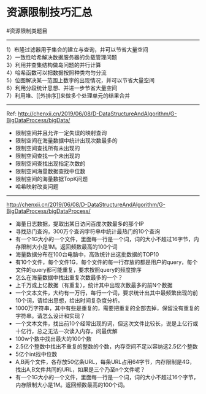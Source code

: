 # 资源限制技巧汇总


#资源限制类题目

---

1）布隆过滤器用于集合的建立与查询，并可以节省大量空间  
2）一致性哈希解决数据服务器的负载管理问题  
3）利用并查集结构做岛问题的并行计算    
4）哈希函数可以把数据按照种类均匀分流  
5）位图解决某一范围上数字的出现情况，并可以节省大量空间  
6）利用分段统计思想、并进一步节省大量空间  
7）利用堆、[[外排序]]来做多个处理单元的结果合并  

---

Ref:
http://chenxii.cn/2019/06/08/D-DataStructureAndAlgorithm/G-BigDataProcess/bigData/

- 限制空间并且允许一定失误的映射查询
- 限制空间在海量数据中统计出现次数最多的
- 限制空间查找所有未出现的
- 限制空间查找一个未出现的
- 限制空间查找出现指定次数的
- 限制空间海量数据查找中位数
- 限制空间的海量数据TopK问题
- 哈希映射改变问题

---
http://chenxii.cn/2019/06/08/D-DataStructureAndAlgorithm/G-BigDataProcess/bigDataProcess/

- 海量日志数据，提取出某日访问百度次数最多的那个IP
- 寻找热门查询，300万个查询字符串中统计最热门的10个查询
- 有一个1G大小的一个文件，里面每一行是一个词，词的大小不超过16字节，内存限制大小是1M。返回频数最高的100个词
- 海量数据分布在100台电脑中，高效统计出这批数据的TOP10
- 有10个文件，每个文件1G，每个文件的每一行存放的都是用户的query，每个文件的query都可能重复，要求按照query的频度排序
- 怎么在海量数据中找出重复次数最多的一个？
- 上千万或上亿数据（有重复），统计其中出现次数最多的前N个数据
- 一个文本文件，大约有一万行，每行一个词，要求统计出其中最频繁出现的前10个词，请给出思想，给出时间复杂度分析。
- 1000万字符串，其中有些是重复的，需要把重复的全部去掉，保留没有重复的字符串。请怎么设计和实现？
- 一个文本文件，找出前10个经常出现的词，但这次文件比较长，说是上亿行或十亿行，总之无法一次读入内存，问最优解
- 100w个数中找出最大的100个数
- 2.5亿个整数中找出不重复的整数的个数，内存空间不足以容纳这2.5亿个整数
- 5亿个int找中位数
- A,B两个文件，各存放50亿条URL，每条URL占用64字节，内存限制是4G，找出A,B文件共同的URL，如果是三个乃至n个文件呢？
- 有一个1G大小的一个文件，里面每一行是一个词，词的大小不超过16个字节，内存限制大小是1M。返回频数最高的100个词。





